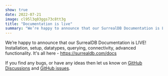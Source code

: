 ```yaml
---
show: true
date: 2022-07-21
image: cl95l3q03ggs73c8tt3g
title: "Documentation is live"
summary: "We’re happy to announce that our SurrealDB Documentation is LIVE! Installation, setup, datatypes, querying, connectivity, advanced functionality. It's all here."
---
```


We’re happy to announce that our SurrealDB Documentation is LIVE! Installation, setup, datatypes, querying, connectivity, advanced functionality. It's all here - https://surrealdb.com/docs

If you find any bugs, or have any ideas then let us know on [GitHub Discussions](https://github.com/surrealdb/surrealdb/discussions) and [GitHub issues](https://github.com/surrealdb/surrealdb/issues).